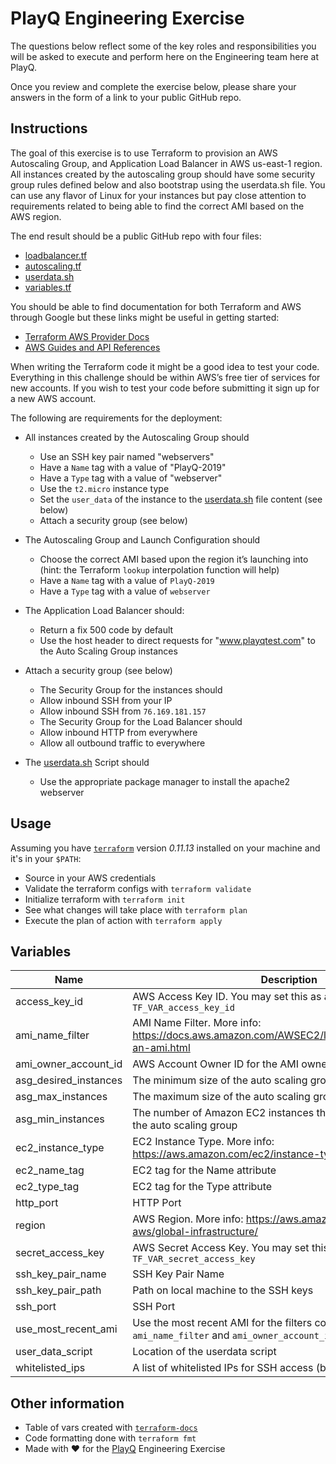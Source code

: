 # PlayQ Engineering Exercise

The questions below reflect some of the key roles and responsibilities you will be asked to execute and perform here on the Engineering team here at PlayQ.

Once you review and complete the exercise below, please share your answers in the form of a link to your public GitHub repo.

## Instructions

The goal of this exercise is to use Terraform to provision an AWS Autoscaling Group, and Application Load Balancer in AWS us-east-1 region. All instances created by the autoscaling group should have some security group rules defined below and also bootstrap using the userdata.sh file. You can use any flavor of Linux for your instances but pay close attention to requirements related to being able to find the correct AMI based on the AWS region.

The end result should be a public GitHub repo with four files:

* [loadbalancer.tf](loadbalancer.tf)
* [autoscaling.tf](autoscaling.tf)
* [userdata.sh](userdata.sh)
* [variables.tf](variables.tf)

You should be able to find documentation for both Terraform and AWS through Google but these links might be useful in getting started:

* [Terraform AWS Provider Docs](https://www.terraform.io/docs/providers/aws/index.html)
* [AWS Guides and API References](https://docs.aws.amazon.com/#lang/en_us)

When writing the Terraform code it might be a good idea to test your code. Everything in this challenge should be within AWS’s free tier of services for new accounts. If you wish to test your code before submitting it sign up for a new AWS account.

The following are requirements for the deployment:

* All instances created by the Autoscaling Group should

    * Use an SSH key pair named "webservers"
    * Have a `Name` tag with a value of "PlayQ-2019"
    * Have a `Type` tag with a value of "webserver"
    * Use the `t2.micro` instance type
    * Set the `user_data` of the instance to the [userdata.sh](userdata.sh) file content (see below)
    * Attach a security group (see below)

* The Autoscaling Group and Launch Configuration should

    * Choose the correct AMI based upon the region it’s launching into (hint: the Terraform `lookup` interpolation function will help)
    * Have a `Name` tag with a value of `PlayQ-2019`
    * Have a `Type` tag with a value of `webserver`

* The Application Load Balancer should:

    * Return a fix 500 code by default
    * Use the host header to direct requests for "www.playqtest.com" to the Auto Scaling Group instances

* Attach a security group (see below)
    
    * The Security Group for the instances should
    * Allow inbound SSH from your IP
    * Allow inbound SSH from `76.169.181.157`
    * The Security Group for the Load Balancer should
    * Allow inbound HTTP from everywhere
    * Allow all outbound traffic to everywhere

* The [userdata.sh](userdata.sh) Script should
    
    * Use the appropriate package manager to install the apache2 webserver

## Usage

Assuming you have [`terraform`](https://www.terraform.io/) version *0.11.13* installed on your machine and it's in your `$PATH`:

* Source in your AWS credentials
* Validate the terraform configs with `terraform validate`
* Initialize terraform with `terraform init`
* See what changes will take place with `terraform plan`
* Execute the plan of action with `terraform apply`

## Variables

| Name | Description | Type | Default | Required |
|------|-------------|:----:|:-----:|:-----:|
| access\_key\_id | AWS Access Key ID. You may set this as an env var called `TF_VAR_access_key_id` | string | `""` | no |
| ami\_name\_filter | AMI Name Filter. More info: https://docs.aws.amazon.com/AWSEC2/latest/UserGuide/finding-an-ami.html | string | `"ubuntu/images/hvm-ssd/ubuntu-xenial-16.04-amd64-server"` | no |
| ami\_owner\_account\_id | AWS Account Owner ID for the AMI owner | string | `"099720109477"` | no |
| asg\_desired\_instances | The minimum size of the auto scaling group | string | `"1"` | no |
| asg\_max\_instances | The maximum size of the auto scaling group | string | `"2"` | no |
| asg\_min\_instances | The number of Amazon EC2 instances that should be running in the auto scaling group | string | `"1"` | no |
| ec2\_instance\_type | EC2 Instance Type. More info: https://aws.amazon.com/ec2/instance-types/ | string | `"t2.micro"` | no |
| ec2\_name\_tag | EC2 tag for the Name attribute | string | `"PlayQ-2019"` | no |
| ec2\_type\_tag | EC2 tag for the Type attribute | string | `"webserver"` | no |
| http\_port | HTTP Port | string | `"80"` | no |
| region | AWS Region. More info: https://aws.amazon.com/about-aws/global-infrastructure/ | string | `"us-east-1"` | no |
| secret\_access\_key | AWS Secret Access Key. You may set this as an env var called `TF_VAR_secret_access_key` | string | `""` | no |
| ssh\_key\_pair\_name | SSH Key Pair Name | string | `"webservers"` | no |
| ssh\_key\_pair\_path | Path on local machine to the SSH keys | string | `""` | no |
| ssh\_port | SSH Port | string | `"22"` | no |
| use\_most\_recent\_ami | Use the most recent AMI for the filters corresponding to `ami_name_filter` and `ami_owner_account_id`? | string | `"true"` | no |
| user\_data\_script | Location of the userdata script | string | `"./userdata.sh"` | no |
| whitelisted\_ips | A list of whitelisted IPs for SSH access (besides your own) | list | `<list>` | no |

## Other information

* Table of vars created with [`terraform-docs`](https://github.com/segmentio/terraform-docs)
* Code formatting done with `terraform fmt`
* Made with :heart: for the [PlayQ](https://www.playq.com/) Engineering Exercise
